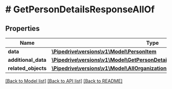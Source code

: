 # # GetPersonDetailsResponseAllOf

## Properties

Name | Type | Description | Notes
------------ | ------------- | ------------- | -------------
**data** | [**\Pipedrive\versions\v1\Model\PersonItem**](PersonItem.md) |  | [optional]
**additional_data** | [**\Pipedrive\versions\v1\Model\GetPersonDetailsResponseAllOfAdditionalData**](GetPersonDetailsResponseAllOfAdditionalData.md) |  | [optional]
**related_objects** | [**\Pipedrive\versions\v1\Model\AllOrganizationsGetResponseAllOfRelatedObjects**](AllOrganizationsGetResponseAllOfRelatedObjects.md) |  | [optional]

[[Back to Model list]](../README.md#documentation-for-models) [[Back to API list]](../README.md#documentation-for-api-endpoints) [[Back to README]](../README.md)
